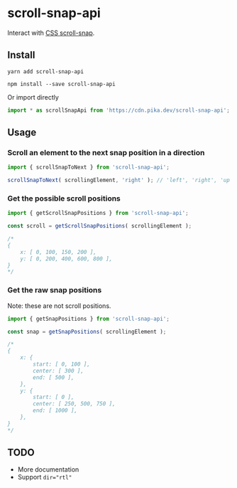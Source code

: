 # scroll-snap-api

Interact with [CSS scroll-snap](https://developer.mozilla.org/en-US/docs/Web/CSS/CSS_Scroll_Snap).

## Install

```shell
yarn add scroll-snap-api

npm install --save scroll-snap-api
```

Or import directly

```js
import * as scrollSnapApi from 'https://cdn.pika.dev/scroll-snap-api';
```

## Usage

### Scroll an element to the next snap position in a direction

```js
import { scrollSnapToNext } from 'scroll-snap-api';

scrollSnapToNext( scrollingElement, 'right' ); // 'left', 'right', 'up', 'down'
```

### Get the possible scroll positions

```js
import { getScrollSnapPositions } from 'scroll-snap-api';

const scroll = getScrollSnapPositions( scrollingElement );

/*
{
	x: [ 0, 100, 150, 200 ],
	y: [ 0, 200, 400, 600, 800 ],
}
*/
```

### Get the raw snap positions

Note: these are not scroll positions.

```js
import { getSnapPositions } from 'scroll-snap-api';

const snap = getSnapPositions( scrollingElement );

/*
{
	x: {
		start: [ 0, 100 ],
		center: [ 300 ],
		end: [ 500 ],
	},
	y: {
		start: [ 0 ],
		center: [ 250, 500, 750 ],
		end: [ 1000 ],
	},
}
*/
```

## TODO

- More documentation
- Support `dir="rtl"`
